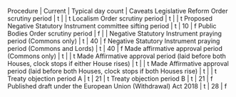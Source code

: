 Procedure | Current | Typical day count | Caveats
Legislative Reform Order scrutiny period | t	| | t
Localism Order scrutiny period | t	| | t
Proposed Negative Statutory Instrument committee sifting period | t | 10 | f
Public Bodies Order scrutiny period	| f	| | 
Negative Statutory Instrument praying period (Commons only)	| t | 40 | f
Negative Statutory Instrument praying period (Commons and Lords) | t	| 40 | f
Made affirmative approval period (Commons only) | t | | t
Made Affirmative approval period (laid before both Houses, clock stops if either House rises)	| t	| | t
Made Affirmative approval period (laid before both Houses, clock stops if both Houses rise)   | t | | t
Treaty objection period A                                                                     | t | 21 | t
Treaty objection period B                                                                     | t | 21 | f
Published draft under the European Union (Withdrawal) Act 2018                                | t | 28 | f

